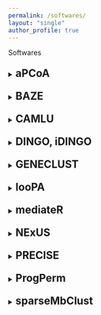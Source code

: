 ```yaml
---
permalink: /softwares/
layout: "single"
author_profile: true
---
```


<div class="text-blk section-head-text" style="text-align: left;">
    Softwares
</div>

<!--aPCoA-->
<div style="margin-top:1.5em; text-align: left;">
<details>
<summary><h2 style="display: inline;">aPCoA</h2></summary>
<dl2 style="margin-top:1.5em; text-align: left;">
    <p>Covariate Adjusted Principal Coordinates Analysis: <a href="https://biostatistics.mdanderson.org/shinyapps/aPCoA/" target="_blank">aPCoA</a> 
    is an easy-to-use tool, available as both an R package and a Shiny app, <br/>
    to improve data visualization in this context, enabling enhanced presentation of the effects of interest.</p>
</dl2>
</details>
</div>

<!--BAZE-->
<div style="margin-top:1.5em; text-align: left;">
<details>
<summary><h2 style="display: inline;">BAZE</h2></summary>
<dl2 style="margin-top:1.5em; text-align: left;">
    <p>Bayesian zero-constrained regression with compositional covariates: <a href="https://github.com/LyonsZhang/BAZE" target="_blank">BAZE</a><br/> 
     The proposed Bayesian sparse regression model addressed the challenges of microbiome data, <br/>
     including the compositional nature of the data, the high dimension, and the relatedness among the features. <br/>
     This packages include two different ways of addressing the fixed-sum constraint: the constrast transformation and the generalized transformation.</p>
</dl2>
</details>
</div>

<!--CAMLU-->
<div style="margin-top:1.5em; text-align: left;">
<details>
<summary><h2 style="display: inline;">CAMLU</h2></summary>
<dl2 style="margin-top:1.5em; text-align: left;">
    <p>Cell Annotation using Machine Learning-based method for the presence of Unknown cells: <a href="https://github.com/ziyili20/CAMLU.git" target="_blank">CAMLU</a> 
    is an R package <br/> 
    that provides an autoencoder based method for annotating cell types from scRNA-seq data. <br/>
    The function can identify unknown cells with the input training data. <br/>
    It also can annotate the full lists of cell types with consideration of unknown cell types. <br/>
    This vignette introduces the CAMLU function and the things it can do for you. </p>
</dl2>
</details>
</div>

<!--DINGO, iDINGO-->
<div style="margin-top:1.5em; text-align: left;">
<details>
<summary><h2 style="display: inline;">DINGO, iDINGO</h2></summary>
<dl2 style="margin-top:1.5em; text-align: left;">
    <p>Integrative Differential Network Analysis in Genomics: <a href="https://github.com/cran/iDINGO" target="_blank">iDINGO</a> 
     is a pathway-based method <br/>
     for estimating group-specific conditional dependencies and inferring differential networks between groups, based on genomic data. <br/>
     This can be done in a single-platform framework (for example, RNA-Seq data) or an integrative multi-platform framework<br/>
     (microRNA -> RNA -> Proteomics, where data from all three platforms are available for every sample).<br/>
     We recommend filtering genomic data to fewer than 300 genes, generally filtered using a pathway/pathways of interest. <br/>
     Single-platform analyses are run using DINGO with an nxp matrix, where n is the number of samples.</p>
</dl2>
</details>
</div>

<!--GENECLUST-->
<div style="margin-top:1.5em; text-align: left;">
<details>
<summary><h2 style="display: inline;">GENECLUST</h2></summary>
<dl2 style="margin-top:1.5em; text-align: left;">
    <p><a href="https://odin.mdacc.tmc.edu/~kim/geneclust/" target="_blank">GENECLUST</a> 
      is a piece of computer software which can be used as a tool for exploratory analysis of gene expression microarray data. <br/>
      The development of GeneClust was motivated by surging interest to search for interpretable biological structure in gene expression microarray data.</p>
</dl2>
</details>
</div>

<!--looPA-->
<div style="margin-top:1.5em; text-align: left;">
<details>
<summary><h2 style="display: inline;">looPA</h2></summary>
<dl2 style="margin-top:1.5em; text-align: left;">
    <p>Microbiome feature identification using leave-one-out with Permanova assessment: <a href="https://rdrr.io/github/YushuShi/looPA/" target="_blank">looPA</a>
      is a permutation based method, <br/>
      which can account for phylogenetic relatedness between taxonomic features
      and identify important features for further investigation.</p>
</dl2>
</details>
</div>

<!--mediateR-->
<div style="margin-top:1.5em; text-align: left;">
<details>
<summary><h2 style="display: inline;">mediateR</h2></summary>
<dl2 style="margin-top:1.5em; text-align: left;">
    <p>A unified mediation analysis framework for integrative cancer proteogenomics with clinical outcomes: <a href="https://github.com/longjp/mediateR" target="_blank">mediateR</a>
    </p>
</dl2>
</details>
</div>

<!--NExUS-->
<div style="margin-top:1.5em; text-align: left;">
<details>
<summary><h2 style="display: inline;">NExUS</h2></summary>
<dl2 style="margin-top:1.5em; text-align: left;">
    <p>Network Estimation across Unequal Sample sizes: <a href="https://github.com/priyamdas2/NExUS" target="_blank">NExUS</a> 
     is a Bayesian method that enables joint learning of multiple networks <br/>
     while avoiding artefactual relationship between sample size and network sparsity.</p>
</dl2>
</details>
</div>

<!--PRECISE-->
<div style="margin-top:1.5em; text-align: left;">
<details>
<summary><h2 style="display: inline;">PRECISE</h2></summary>
<dl2 style="margin-top:1.5em; text-align: left;">
    <p>Personalized Cancer-specific Integrated Network Estimation: <a href="https://github.com/MinJinHa/PRECISE" target="_blank">PRECISE</a> 
     is a general Bayesian framework for integrating existing interaction databases, <br/>
     data-driven de novo causal structures,
     and upstream molecular profiling data to estimate cancer-specific integrated networks, <br/>
     infer patient-specific networks and elicit interpretable pathway-level signatures.</p>
</dl2>
</details>
</div>

<!--ProgPerm-->
<div style="margin-top:1.5em; text-align: left;">
<details>
<summary><h2 style="display: inline;">ProgPerm</h2></summary>
<dl2 style="margin-top:1.5em; text-align: left;">
    <p>Progressive permutation for a dynamic representation of the robustness of microbiome discoveries: <a href="https://biostatistics.mdanderson.org/shinyapps/ProgPerm/" target="_blank">ProgPerm</a><br/> 
     We have developed this into a user-friendly and efficient R-shiny tool with visualizations.<br/> 
     By default, we use the Wilcoxon rank sum test to compute the p-values, since it is a robust nonparametric test.<br/> 
     Our proposed method can also utilize p-values obtained from other testing methods, such as DESeq. <br/>
     This demonstrates the potential of the progressive permutation method to be extended to new settings.</p>
</dl2>
</details>
</div>

<!--sparseMbClust-->
<div style="margin-top:1.5em; text-align: left;">
<details>
<summary><h2 style="display: inline;">sparseMbClust</h2></summary>
<dl2 style="margin-top:1.5em; text-align: left;">
    <p>Sparse tree-based clustering of microbiome data: <a href="https://github.com/YushuShi/sparseMbClust/" target="_blank">sparseMbClust</a><br/> 
     R and Matlab code to implement the methods in "Sparse tree-based clustering of microbiome data <br/>
     to characterize microbiome heterogeneity in pancreatic cancer</p>
</dl2>
</details>
</div>